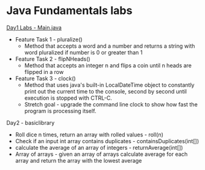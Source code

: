 # Java Fundamentals labs
[Day1 Labs - Main.java](https://github.com/gpadmapriya/java-fundamentals/tree/master/basics)
- Feature Task 1 - pluralize()
  - Method that accepts a word and a number and returns a string with word pluralized if number is 0 or greater than 1 
- Feature Task 2 - flipNHeads()
  - Method that accepts an integer n and flips a coin until n heads are flipped in a row
- Feature Task 3 - clock()
  - Method that uses java's built-in LocalDateTime object to constantly print out the current time to the console, second by second until execution is stopped with CTRL-C. 
  - Stretch goal - upgrade the command line clock to show how fast the program is processing itself.

Day2 - basiclibrary
- Roll dice n times, return an array with rolled values - roll(n)
- Check if an input int array contains duplicates - containsDuplicates(int[])
- calculate the average of an array of integers - returnAverage(int[])
- Array of arrays - given an array of arrays calculate average for each array and return the array with the lowest average
